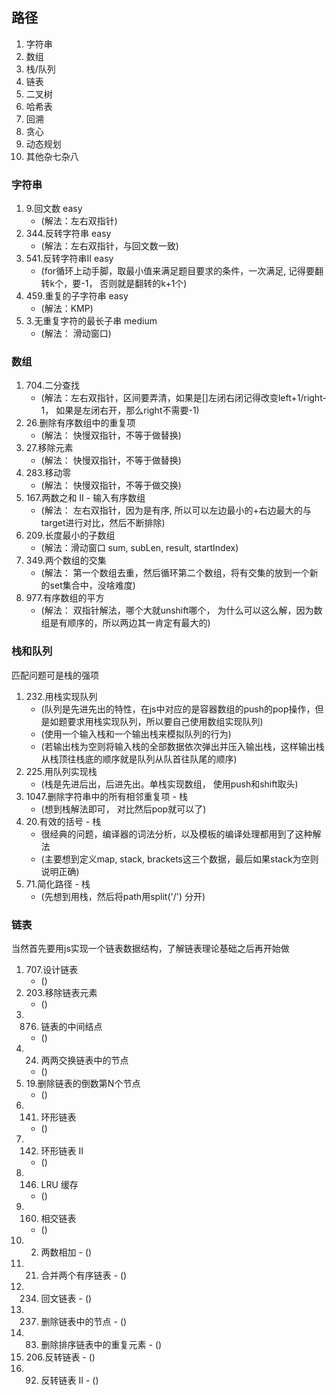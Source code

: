 ## 路径
  1. 字符串 
  2. 数组
  3. 栈/队列
  4. 链表
  5. 二叉树
  6. 哈希表
  7. 回溯
  8. 贪心
  9. 动态规划
  10. 其他杂七杂八

### 字符串
  1. 9.回文数 easy
     - (解法：左右双指针)
  2. 344.反转字符串 easy
     - (解法：左右双指针，与回文数一致)
  3. 541.反转字符串II easy
     - (for循环上动手脚，取最小值来满足题目要求的条件，一次满足, 记得要翻转k个，要-1， 否则就是翻转的k+1个)
  4. 459.重复的子字符串 easy
     - (解法：KMP)
  5. 3.无重复字符的最长子串 medium
      - (解法： 滑动窗口)

### 数组
  1. 704.二分查找
     - (解法：左右双指针，区间要弄清，如果是[]左闭右闭记得改变left+1/right-1， 如果是左闭右开，那么right不需要-1)
  2. 26.删除有序数组中的重复项
     - (解法： 快慢双指针，不等于做替换)
  3. 27.移除元素
     - (解法： 快慢双指针，不等于做替换)
  4. 283.移动零
     - (解法： 快慢双指针，不等于做交换)
  5. 167.两数之和 II - 输入有序数组
      - (解法： 左右双指针，因为是有序, 所以可以左边最小的+右边最大的与target进行对比，然后不断排除) 
  6. 209.长度最小的子数组
      - (解法：滑动窗口 sum, subLen, result, startIndex)
  7. 349.两个数组的交集
      - (解法： 第一个数组去重，然后循环第二个数组，将有交集的放到一个新的set集合中，没啥难度)
  8. 977.有序数组的平方
      - (解法： 双指针解法，哪个大就unshift哪个， 为什么可以这么解，因为数组是有顺序的，所以两边其一肯定有最大的)
### 栈和队列
   匹配问题可是栈的强项
   1. 232.用栈实现队列
      - (队列是先进先出的特性，在js中对应的是容器数组的push的pop操作，但是如题要求用栈实现队列，所以要自己使用数组实现队列)
      - (使用一个输入栈和一个输出栈来模拟队列的行为)
      - (若输出栈为空则将输入栈的全部数据依次弹出并压入输出栈，这样输出栈从栈顶往栈底的顺序就是队列从队首往队尾的顺序)
   2. 225.用队列实现栈
      - (栈是先进后出，后进先出。单栈实现数组， 使用push和shift取头)
   3. 1047.删除字符串中的所有相邻重复项 - 栈
      - (想到栈解法即可， 对比然后pop就可以了)
   4. 20.有效的括号 - 栈
      - 很经典的问题，编译器的词法分析，以及模板的编译处理都用到了这种解法
      - (主要想到定义map, stack, brackets这三个数据，最后如果stack为空则说明正确)
   5. 71.简化路径 - 栈
      - (先想到用栈，然后将path用split('/') 分开)

### 链表
  当然首先要用js实现一个链表数据结构，了解链表理论基础之后再开始做
   1. 707.设计链表
      - ()
   2. 203.移除链表元素
      - ()
   3. 876. 链表的中间结点
      - ()
   4. 24. 两两交换链表中的节点
      - ()
   5. 19.删除链表的倒数第N个节点
      - ()
   6. 141. 环形链表
      - ()
   7. 142. 环形链表 II
      - ()
   8. 146. LRU 缓存
      - ()
   9. 160. 相交链表
      - ()
   10. 2. 两数相加
      - ()
   11. 21. 合并两个有序链表
      - ()
   12. 234. 回文链表
      - ()
   13. 237. 删除链表中的节点
      - ()
   14. 83. 删除排序链表中的重复元素
      - ()
   15. 206.反转链表
      - ()
   16. 92. 反转链表 II
      - ()
